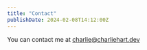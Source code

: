 ```yaml
---
title: "Contact"
publishDate: 2024-02-08T14:12:00Z
---
```


You can contact me at charlie@charliehart.dev


